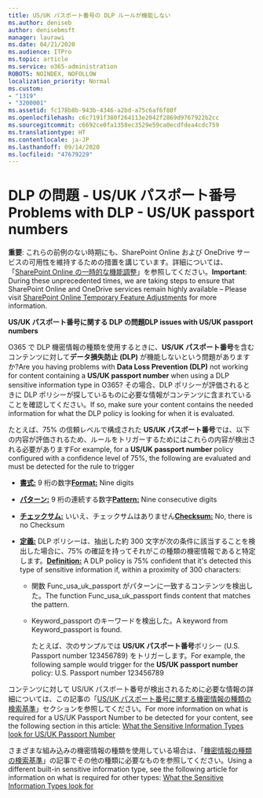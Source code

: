 ```yaml
---
title: US/UK パスポート番号の DLP ルールが機能しない
ms.author: deniseb
author: denisebmsft
manager: laurawi
ms.date: 04/21/2020
ms.audience: ITPro
ms.topic: article
ms.service: o365-administration
ROBOTS: NOINDEX, NOFOLLOW
localization_priority: Normal
ms.custom:
- "1319"
- "3200001"
ms.assetid: fc178b8b-943b-4346-a2bd-a75c6af6f80f
ms.openlocfilehash: c6c7191f380f264113e2042f2869d9767922b2cc
ms.sourcegitcommit: c6692ce0fa1358ec3529e59ca0ecdfdea4cdc759
ms.translationtype: HT
ms.contentlocale: ja-JP
ms.lasthandoff: 09/14/2020
ms.locfileid: "47679229"
---
```

# <a name="problems-with-dlp---usuk-passport-numbers"></a><span data-ttu-id="0baa2-102">DLP の問題 - US/UK パスポート番号</span><span class="sxs-lookup"><span data-stu-id="0baa2-102">Problems with DLP - US/UK passport numbers</span></span>

<span data-ttu-id="0baa2-103">**重要**: これらの前例のない時期にも、SharePoint Online および OneDrive サービスの可用性を維持するための措置を講じています。詳細については、「[SharePoint Online の一時的な機能調整](https://aka.ms/ODSPAdjustments)」を参照してください。</span><span class="sxs-lookup"><span data-stu-id="0baa2-103">**Important**: During these unprecedented times, we are taking steps to ensure that SharePoint Online and OneDrive services remain highly available – Please visit [SharePoint Online Temporary Feature Adjustments](https://aka.ms/ODSPAdjustments) for more information.</span></span>

<span data-ttu-id="0baa2-104">**US/UK パスポート番号に関する DLP の問題**</span><span class="sxs-lookup"><span data-stu-id="0baa2-104">**DLP issues with US/UK passport numbers**</span></span>

<span data-ttu-id="0baa2-105">O365 で DLP 機密情報の種類を使用するときに、**US/UK パスポート番号**を含むコンテンツに対して**データ損失防止 (DLP)** が機能しないという問題がありますか?</span><span class="sxs-lookup"><span data-stu-id="0baa2-105">Are you having problems with **Data Loss Prevention (DLP)** not working for content containing a **US/UK passport number** when using a DLP sensitive information type in O365?</span></span> <span data-ttu-id="0baa2-106">その場合、DLP ポリシーが評価されるときに DLP ポリシーが探しているものに必要な情報がコンテンツに含まれていることを確認してください。</span><span class="sxs-lookup"><span data-stu-id="0baa2-106">If so, make sure your content contains the needed information for what the DLP policy is looking for when it is evaluated.</span></span>
  
<span data-ttu-id="0baa2-107">たとえば、75% の信頼レベルで構成された **US/UK パスポート番号**では、以下の内容が評価されるため、ルールをトリガーするためにはこれらの内容が検出される必要があります</span><span class="sxs-lookup"><span data-stu-id="0baa2-107">For example, for a **US/UK passport number** policy configured with a confidence level of 75%, the following are evaluated and must be detected for the rule to trigger</span></span>
  
- <span data-ttu-id="0baa2-108">**[書式:](https://docs.microsoft.com/microsoft-365/compliance/sensitive-information-type-entity-definitions#format-77)** 9 桁の数字</span><span class="sxs-lookup"><span data-stu-id="0baa2-108">**[Format:](https://docs.microsoft.com/microsoft-365/compliance/sensitive-information-type-entity-definitions#format-77)** Nine digits</span></span>

- <span data-ttu-id="0baa2-109">**[パターン:](https://docs.microsoft.com/microsoft-365/compliance/sensitive-information-type-entity-definitions#pattern-77)** 9 桁の連続する数字</span><span class="sxs-lookup"><span data-stu-id="0baa2-109">**[Pattern:](https://docs.microsoft.com/microsoft-365/compliance/sensitive-information-type-entity-definitions#pattern-77)** Nine consecutive digits</span></span>

- <span data-ttu-id="0baa2-110">**[チェックサム:](https://docs.microsoft.com/microsoft-365/compliance/sensitive-information-type-entity-definitions#checksum-76)** いいえ、チェックサムはありません</span><span class="sxs-lookup"><span data-stu-id="0baa2-110">**[Checksum:](https://docs.microsoft.com/microsoft-365/compliance/sensitive-information-type-entity-definitions#checksum-76)** No, there is no Checksum</span></span>

- <span data-ttu-id="0baa2-111">**[定義:](https://docs.microsoft.com/microsoft-365/compliance/sensitive-information-type-entity-definitions#definition-77)** DLP ポリシーは、抽出した約 300 文字が次の条件に該当することを検出した場合に、75% の確証を持ってそれがこの種類の機密情報であると特定します。</span><span class="sxs-lookup"><span data-stu-id="0baa2-111">**[Definition:](https://docs.microsoft.com/microsoft-365/compliance/sensitive-information-type-entity-definitions#definition-77)** A DLP policy is 75% confident that it's detected this type of sensitive information if, within a proximity of 300 characters:</span></span>

  - <span data-ttu-id="0baa2-112">関数 Func_usa_uk_passport がパターンに一致するコンテンツを検出した。</span><span class="sxs-lookup"><span data-stu-id="0baa2-112">The function Func_usa_uk_passport finds content that matches the pattern.</span></span>

  - <span data-ttu-id="0baa2-113">Keyword_passport のキーワードを検出した。</span><span class="sxs-lookup"><span data-stu-id="0baa2-113">A keyword from Keyword_passport is found.</span></span>

    <span data-ttu-id="0baa2-114">たとえば、次のサンプルでは **US/UK パスポート番号**ポリシー (U.S. Passport number 123456789) をトリガーします。</span><span class="sxs-lookup"><span data-stu-id="0baa2-114">For example, the following sample would trigger for the **US/UK passport number** policy: U.S. Passport number 123456789</span></span>

<span data-ttu-id="0baa2-115">コンテンツに対して US/UK パスポート番号が検出されるために必要な情報の詳細については、この記事の「[US/UK パスポート番号に関する機密情報の種類の検索基準](https://docs.microsoft.com/microsoft-365/compliance/sensitive-information-type-entity-definitions#us--uk-passport-number)」セクションを参照してください。</span><span class="sxs-lookup"><span data-stu-id="0baa2-115">For more information on what is required for a US/UK Passport Number to be detected for your content, see the following section in this article: [What the Sensitive Information Types look for US/UK Passport Number](https://docs.microsoft.com/microsoft-365/compliance/sensitive-information-type-entity-definitions#us--uk-passport-number)</span></span>
  
<span data-ttu-id="0baa2-116">さまざまな組み込みの機密情報の種類を使用している場合は、「[機密情報の種類の検索基準](https://docs.microsoft.com/microsoft-365/compliance/sensitive-information-type-entity-definitions)」の記事でその他の種類に必要なものを参照してください。</span><span class="sxs-lookup"><span data-stu-id="0baa2-116">Using a different built-in sensitive information type, see the following article for information on what is required for other types: [What the Sensitive Information Types look for](https://docs.microsoft.com/microsoft-365/compliance/sensitive-information-type-entity-definitions)</span></span>
  